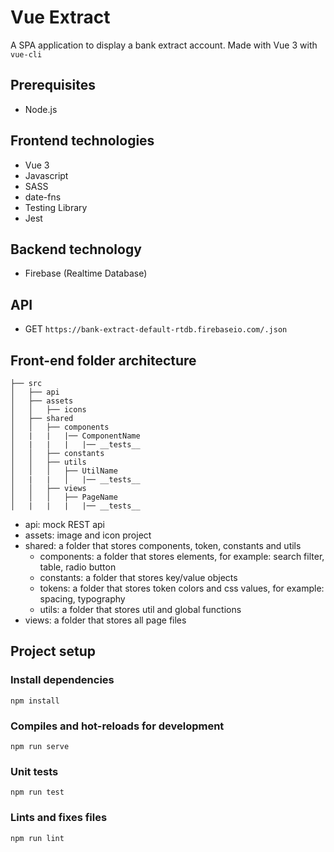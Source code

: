# Vue Extract
A SPA application to display a bank extract account. Made with Vue 3 with `vue-cli`

## Prerequisites
- Node.js 

## Frontend technologies
- Vue 3 
- Javascript 
- SASS
- date-fns
- Testing Library 
- Jest

## Backend technology 
- Firebase (Realtime Database) 

## API 
- GET `https://bank-extract-default-rtdb.firebaseio.com/.json`

## Front-end folder architecture 
```code 
├── src
│   ├── api
│   ├── assets
│   │   ├── icons
│   ├── shared
│   │   ├── components
│   |   |   |── ComponentName
│   |   |   |   |── __tests__
│   │   ├── constants
│   │   ├── utils
│   │   │   ├── UtilName
│   |   |   │   |── __tests__
│   │   ├── views
│   │   │   ├── PageName
│   |   |   |   |── __tests__
```

- api: mock REST api
- assets: image and icon project
- shared: a folder that stores components, token, constants and utils
    - components: a folder that stores elements, for example: search filter, table, radio button
    - constants: a folder that stores key/value objects
    - tokens: a folder that stores token colors and css values, for example: spacing, typography
    - utils: a folder that stores util and global functions
- views: a folder that stores all page files

## Project setup

### Install dependencies
```
npm install
```

### Compiles and hot-reloads for development
```
npm run serve
```

### Unit tests
```
npm run test
```

### Lints and fixes files
```
npm run lint
```
